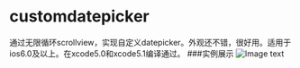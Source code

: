 customdatepicker
================

通过无限循环scrollview，实现自定义datepicker。外观还不错，很好用。适用于ios6.0及以上。在xcode5.0和xcode5.1编译通过。
###实例展示
![Image text](https://raw.github.com/rbyyy/customdatepicker/master/src.png)

